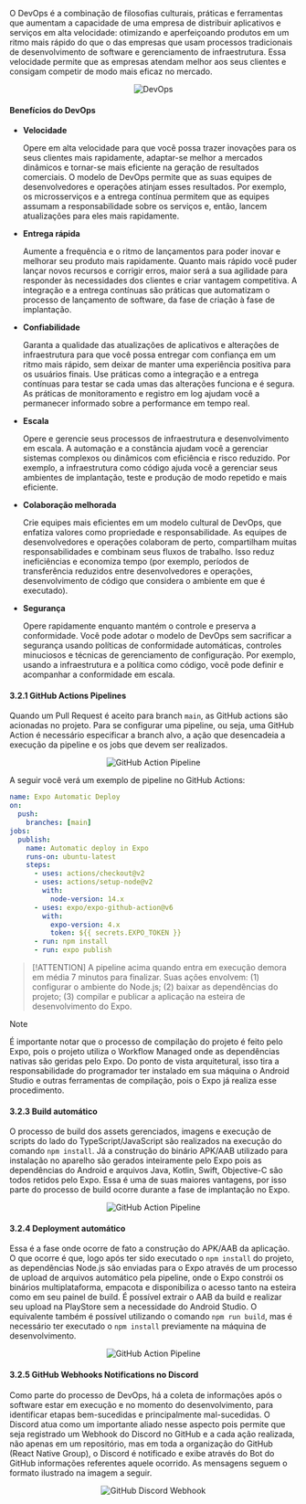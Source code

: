 O DevOps é a combinação de filosofias culturais, práticas e ferramentas que aumentam a capacidade de uma empresa de distribuir aplicativos e serviços em alta velocidade: otimizando e aperfeiçoando produtos em um ritmo mais rápido do que o das empresas que usam processos tradicionais de desenvolvimento de software e gerenciamento de infraestrutura. Essa velocidade permite que as empresas atendam melhor aos seus clientes e consigam competir de modo mais eficaz no mercado.

<p align="center">
  <img src="asset_devops_image.png" alt="DevOps" />
</p>

#### Benefícios do DevOps

- **Velocidade**

  Opere em alta velocidade para que você possa trazer inovações para os seus clientes mais rapidamente, adaptar-se melhor a mercados dinâmicos e tornar-se mais eficiente na geração de resultados comerciais. O modelo de DevOps permite que as suas equipes de desenvolvedores e operações atinjam esses resultados. Por exemplo, os microsserviços e a entrega contínua permitem que as equipes assumam a responsabilidade sobre os serviços e, então, lancem atualizações para eles mais rapidamente.

- **Entrega rápida**

  Aumente a frequência e o ritmo de lançamentos para poder inovar e melhorar seu produto mais rapidamente. Quanto mais rápido você puder lançar novos recursos e corrigir erros, maior será a sua agilidade para responder às necessidades dos clientes e criar vantagem competitiva. A integração e a entrega contínuas são práticas que automatizam o processo de lançamento de software, da fase de criação à fase de implantação.

- **Confiabilidade**

  Garanta a qualidade das atualizações de aplicativos e alterações de infraestrutura para que você possa entregar com confiança em um ritmo mais rápido, sem deixar de manter uma experiência positiva para os usuários finais. Use práticas como a integração e a entrega contínuas para testar se cada umas das alterações funciona e é segura. As práticas de monitoramento e registro em log ajudam você a permanecer informado sobre a performance em tempo real.

- **Escala**

  Opere e gerencie seus processos de infraestrutura e desenvolvimento em escala. A automação e a constância ajudam você a gerenciar sistemas complexos ou dinâmicos com eficiência e risco reduzido. Por exemplo, a infraestrutura como código ajuda você a gerenciar seus ambientes de implantação, teste e produção de modo repetido e mais eficiente.

- **Colaboração melhorada**

  Crie equipes mais eficientes em um modelo cultural de DevOps, que enfatiza valores como propriedade e responsabilidade. As equipes de desenvolvedores e operações colaboram de perto, compartilham muitas responsabilidades e combinam seus fluxos de trabalho. Isso reduz ineficiências e economiza tempo (por exemplo, períodos de transferência reduzidos entre desenvolvedores e operações, desenvolvimento de código que considera o ambiente em que é executado).

- **Segurança**

  Opere rapidamente enquanto mantém o controle e preserva a conformidade. Você pode adotar o modelo de DevOps sem sacrificar a segurança usando políticas de conformidade automáticas, controles minuciosos e técnicas de gerenciamento de configuração. Por exemplo, usando a infraestrutura e a política como código, você pode definir e acompanhar a conformidade em escala.

#### 3.2.1 GitHub Actions Pipelines

Quando um Pull Request é aceito para branch ``main``, as GitHub actions são acionadas no projeto. Para se configurar uma pipeline, ou seja, uma GitHub Action é necessário especificar a branch alvo, a ação que desencadeia a execução da pipeline e os jobs que devem ser realizados. 

<p align="center">
  <img src="asset_github_pipeline_image.png" alt="GitHub Action Pipeline" />
</p>

A seguir você verá um exemplo de pipeline no GitHub Actions:

```yml
name: Expo Automatic Deploy
on:
  push:
    branches: [main]
jobs:
  publish:
    name: Automatic deploy in Expo
    runs-on: ubuntu-latest
    steps:
      - uses: actions/checkout@v2
      - uses: actions/setup-node@v2
        with: 
          node-version: 14.x
      - uses: expo/expo-github-action@v6
        with:
          expo-version: 4.x
          token: ${{ secrets.EXPO_TOKEN }}
      - run: npm install
      - run: expo publish
```

>[!ATTENTION]
>A pipeline acima quando entra em execução demora em média 7 minutos para finalizar. Suas ações envolvem: (1) configurar o ambiente do Node.js; (2) baixar as dependências do projeto; (3) compilar e publicar a aplicação na esteira de desenvolvimento do Expo.

>[!NOTE]
>É importante notar que o processo de compilação do projeto é feito pelo Expo, pois o projeto utiliza o Workflow Managed onde as dependências nativas são geridas pelo Expo. Do ponto de vista arquitetural, isso tira a responsabilidade do programador ter instalado em sua máquina o Android Studio e outras ferramentas de compilação, pois o Expo já realiza esse procedimento.

#### 3.2.3 Build automático

O processo de build dos assets gerenciados, imagens e execução de scripts do lado do TypeScript/JavaScript são realizados na execução do comando ``npm install``. Já a construção do binário APK/AAB utilizado para instalação no aparelho são gerados inteiramente pelo Expo pois as dependências do Android e arquivos Java, Kotlin, Swift, Objective-C são todos retidos pelo Expo. Essa é uma de suas maiores vantagens, por isso parte do processo de build ocorre durante a fase de implantação no Expo. 

<p align="center">
  <img src="asset_github_build_image.png" alt="GitHub Action Pipeline" />
</p>

#### 3.2.4 Deployment automático

Essa é a fase onde ocorre de fato a construção do APK/AAB da aplicação. O que ocorre é que, logo após ter sido executado o ``npm install`` do projeto, as dependências Node.js são enviadas para o Expo através de um processo de upload de arquivos automático pela pipeline, onde o Expo constrói os binários multiplataforma, empacota e disponibiliza o acesso tanto na esteira como em seu painel de build. É possível extrair o AAB da build e realizar seu upload na PlayStore sem a necessidade do Android Studio. O equivalente também é possível utilizando o comando ``npm run build``, mas é necessário ter executado o ``npm install`` previamente na máquina de desenvolvimento.

<p align="center">
  <img src="asset_github_deployment_image.png" alt="GitHub Action Pipeline" />
</p>

#### 3.2.5 GitHub Webhooks Notifications no Discord

Como parte do processo de DevOps, há a coleta de informações após o software estar em execução e no momento do desenvolvimento, para identificar etapas bem-sucedidas e principalmente mal-sucedidas. O Discord atua como um importante aliado nesse aspecto pois permite que seja registrado um Webhook do Discord no GitHub e a cada ação realizada, não apenas em um repositório, mas em toda a organização do GitHub (React Native Group), o Discord é notificado e exibe através do Bot do GitHub informações referentes aquele ocorrido. As mensagens seguem o formato ilustrado na imagem a seguir.

<p align="center">
  <img src="asset_github_discord_webhook_image.png" alt="GitHub Discord Webhook" />
</p>